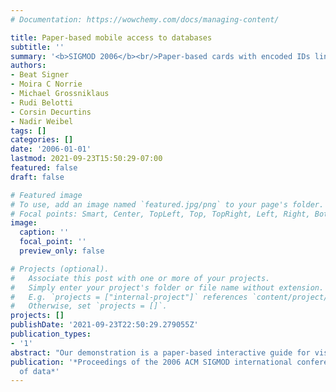 ```yaml
---
# Documentation: https://wowchemy.com/docs/managing-content/

title: Paper-based mobile access to databases
subtitle: ''
summary: '<b>SIGMOD 2006</b><br/>Paper-based cards with encoded IDs link to live databases, letting users scan printed pages to fetch and update records on mobile devices for seamless offline-to-online workflows. The system demonstrates low-cost, instant database access in field scenarios by combining printed media with RFID scanning for real-time data retrieval.'
authors:
- Beat Signer
- Moira C Norrie
- Michael Grossniklaus
- Rudi Belotti
- Corsin Decurtins
- Nadir Weibel
tags: []
categories: []
date: '2006-01-01'
lastmod: 2021-09-23T15:50:29-07:00
featured: false
draft: false

# Featured image
# To use, add an image named `featured.jpg/png` to your page's folder.
# Focal points: Smart, Center, TopLeft, Top, TopRight, Left, Right, BottomLeft, Bottom, BottomRight.
image:
  caption: ''
  focal_point: ''
  preview_only: false

# Projects (optional).
#   Associate this post with one or more of your projects.
#   Simply enter your project's folder or file name without extension.
#   E.g. `projects = ["internal-project"]` references `content/project/deep-learning/index.md`.
#   Otherwise, set `projects = []`.
projects: []
publishDate: '2021-09-23T22:50:29.279055Z'
publication_types:
- '1'
abstract: "Our demonstration is a paper-based interactive guide for visitors to the world's largest international arts festival that was developed as part of a project investigating new forms of context-aware information delivery and interaction in mobile environments. Information stored in a database is accessed from a set of interactive paper documents, including a printed festival brochure, a city map and a bookmark. Active areas are defined within the documents and selection of these using a special digital pen causes the corresponding query request along with context data to be sent to a festival application database and the response is returned to the visitor in the form of generated speech output. In addition to paper-based information browsing and transactions such as ticket booking, the digital pen can also be applied for data capture of event ratings and handwritten comments on events. The system integrates three main database components - a cross-media information platform, a content management framework for multi-channel context-aware publishing of data and the festival application database."
publication: '*Proceedings of the 2006 ACM SIGMOD international conference on Management
  of data*'
---
```

